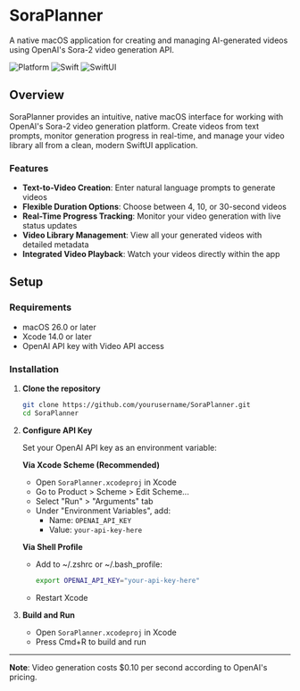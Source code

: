 # SoraPlanner

A native macOS application for creating and managing AI-generated videos using OpenAI's Sora-2 video generation API.

![Platform](https://img.shields.io/badge/platform-macOS%2026.0%2B-blue)
![Swift](https://img.shields.io/badge/Swift-5.0-orange)
![SwiftUI](https://img.shields.io/badge/UI-SwiftUI-green)

## Overview

SoraPlanner provides an intuitive, native macOS interface for working with OpenAI's Sora-2 video generation platform. Create videos from text prompts, monitor generation progress in real-time, and manage your video library all from a clean, modern SwiftUI application.

### Features

- **Text-to-Video Creation**: Enter natural language prompts to generate videos
- **Flexible Duration Options**: Choose between 4, 10, or 30-second videos
- **Real-Time Progress Tracking**: Monitor your video generation with live status updates
- **Video Library Management**: View all your generated videos with detailed metadata
- **Integrated Video Playback**: Watch your videos directly within the app

## Setup

### Requirements

- macOS 26.0 or later
- Xcode 14.0 or later
- OpenAI API key with Video API access

### Installation

1. **Clone the repository**
   ```bash
   git clone https://github.com/yourusername/SoraPlanner.git
   cd SoraPlanner
   ```

2. **Configure API Key**

   Set your OpenAI API key as an environment variable:

   **Via Xcode Scheme (Recommended)**
   - Open `SoraPlanner.xcodeproj` in Xcode
   - Go to Product > Scheme > Edit Scheme...
   - Select "Run" > "Arguments" tab
   - Under "Environment Variables", add:
     - Name: `OPENAI_API_KEY`
     - Value: `your-api-key-here`

   **Via Shell Profile**
   - Add to ~/.zshrc or ~/.bash_profile:
     ```bash
     export OPENAI_API_KEY="your-api-key-here"
     ```
   - Restart Xcode

3. **Build and Run**
   - Open `SoraPlanner.xcodeproj` in Xcode
   - Press Cmd+R to build and run

---

**Note**: Video generation costs $0.10 per second according to OpenAI's pricing.
